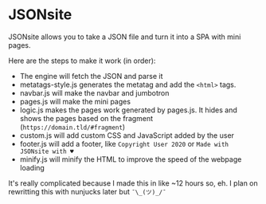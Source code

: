# JSONsite
JSONsite allows you to take a JSON file and turn it into a SPA with mini pages.

Here are the steps to make it work (in order):
- The engine will fetch the JSON and parse it
- metatags-style.js generates the metatag and add the `<html>` tags.
- navbar.js will make the navbar and jumbotron
- pages.js will make the mini pages
- logic.js makes the pages work generated by pages.js. It hides and shows the pages based on the fragment (`https://domain.tld/#fragment`)
- custom.js will add custom CSS and JavaScript added by the user
- footer.js will add a footer, like `Copyright User 2020` or `Made with JSONsite with ♥`
- minify.js will minify the HTML to improve the speed of the webpage loading

It's really complicated because I made this in like ~12 hours so, eh. I plan on rewritting this with nunjucks later but `¯\_(ツ)_/¯`
